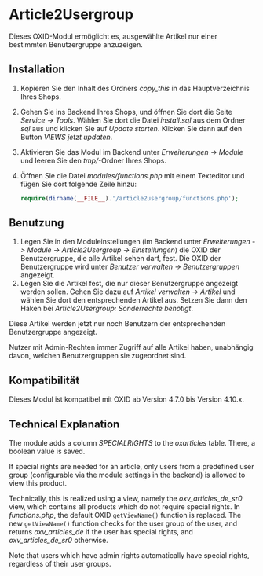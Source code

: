 # Article2Usergroup

Dieses OXID-Modul ermöglicht es, ausgewählte Artikel nur einer bestimmten Benutzergruppe anzuzeigen.

## Installation

1. Kopieren Sie den Inhalt des Ordners *copy_this* in das Hauptverzeichnis Ihres Shops.
2. Gehen Sie ins Backend Ihres Shops, und öffnen Sie dort die Seite *Service -> Tools*. Wählen Sie dort die Datei *install.sql* aus dem Ordner *sql* aus und klicken Sie auf *Update starten*. Klicken Sie dann auf den Button *VIEWS jetzt updaten*.
3. Aktivieren Sie das Modul im Backend unter *Erweiterungen -> Module* und leeren Sie den *tmp/*-Ordner Ihres Shops.
4. Öffnen Sie die Datei *modules/functions.php* mit einem Texteditor und fügen Sie dort folgende Zeile hinzu:

   ```php
   require(dirname(__FILE__).'/article2usergroup/functions.php');
   ```

## Benutzung

1. Legen Sie in den Moduleinstellungen (im Backend unter *Erweiterungen -> Module -> Article2Usergroup -> Einstellungen*) die OXID der Benutzergruppe, die alle Artikel sehen darf, fest. Die OXID der Benutzergruppe wird unter *Benutzer verwalten -> Benutzergruppen* angezeigt.
2. Legen Sie die Artikel fest, die nur dieser Benutzergruppe angezeigt werden sollen. Gehen Sie dazu auf *Artikel verwalten -> Artikel* und wählen Sie dort den entsprechenden Artikel aus. Setzen Sie dann den Haken bei *Article2Usergroup: Sonderrechte benötigt*.

Diese Artikel werden jetzt nur noch Benutzern der entsprechenden Benutzergruppe angezeigt.

Nutzer mit Admin-Rechten immer Zugriff auf alle Artikel haben, unabhängig davon, welchen Benutzergruppen sie zugeordnet sind.

## Kompatibilität

Dieses Modul ist kompatibel mit OXID ab Version 4.7.0 bis Version 4.10.x.


## Technical Explanation

The module adds a column *SPECIALRIGHTS* to the *oxarticles* table. There, a boolean value is saved.

If special rights are needed for an article, only users from a predefined user group (configurable via the module settings in the backend) is allowed to view this product.

Technically, this is realized using a view, namely the *oxv_articles_de_sr0* view, which contains all products which do not require special rights. In *functions.php*, the default OXID `getViewName()` function is replaced. The new `getViewName()` function checks for the user group of the user, and returns *oxv_articles_de* if the user has special rights, and *oxv_articles_de_sr0* otherwise.

Note that users which have admin rights automatically have special rights, regardless of their user groups.
